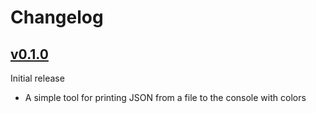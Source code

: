 # Changelog

## [v0.1.0]

Initial release

 - A simple tool for printing JSON from a file to the console with colors

[v0.1.0]: https://github.com/fredeil/dotnet-jsonp/tree/v0.1.0